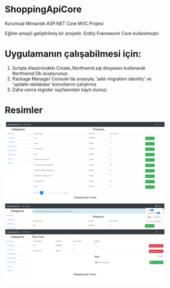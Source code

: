 # ShoppingApiCore
Kurumsal Mimaride ASP.NET Core MVC Projesi

Eğitim amaçlı geliştirilmiş bir projedir. Entity Framework Core kullanılmıştır.
# Uygulamanın çalışabilmesi için:

  1. Scripts klasöründeki Create_Northwind.sql dosyasını kullanarak Northwind Db oluşturunuz.
  2. Package Manager Console'da sırasıyla; 'add-migration identity' ve 'update-database' komutlarını çalıştırnız
  3. Daha sonra register sayfasından kayıt olunuz.
  
# Resimler
<img src="https://raw.githubusercontent.com/caglardurmus/ShoppingApiCore/master/demo.png" alt="demo" style="max-width:100%;">

<img src="https://raw.githubusercontent.com/caglardurmus/ShoppingApiCore/master/demo_2.png" alt="demo2" style="max-width:100%;">

<img src="https://raw.githubusercontent.com/caglardurmus/ShoppingApiCore/master/demo_3.png" alt="demo3" style="max-width:100%;">

